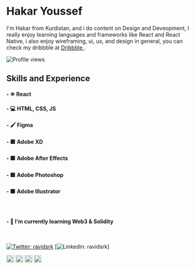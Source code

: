 # Hakar Youssef
I'm Hakar from Kurdistan, and i do content on Design and Deveopment, I really enjoy learning languages and frameworks like React and React Native, i also enjoy wireframing, ui, ux, and design in general, you can check my dribbble at [ Dribbble ](https://dribbble.com/Hakar)  . 

![Profile views](https://gpvc.arturio.dev/HakarYoussef) 


## Skills and Experience
#### - ⚛️ React
#### - 💻 HTML, CSS, JS
#### - 🖌️ Figma 
#### - 🟥 Adobe XD
#### - 🟪 Adobe After Effects
#### - 🟦 Adobe Photoshop
#### - 🟧 Adobe Illustrator

<br/>



#### - 🌱 I’m currently learning Web3 & Solidity 



<br/>

[![Twitter: ravidsrk](https://img.shields.io/twitter/follow/ravidsrk?style=social)](https://twitter.com/ravidsrk)
[![Linkedin: ravidsrk](https://img.shields.io/badge/-ravidsrk-blue?style=flat-square&logo=Linkedin&logoColor=white&link=https://www.linkedin.com/in/ravidsrk/)]

[<img src='https://cdn.jsdelivr.net/npm/simple-icons@3.0.1/icons/github.svg' alt='github' height='20'  >](https://github.com/HakarYoussef)  [<img src='https://cdn.jsdelivr.net/npm/simple-icons@3.0.1/icons/linkedin.svg'  alt='linkedin' height='20' style="color:grey;"  >](https://www.linkedin.com/in/https://www.linkedin.com/in/hakaryusuf//)  [<img src='https://cdn.jsdelivr.net/npm/simple-icons@3.0.1/icons/twitter.svg' alt='twitter' height='20'  >](https://twitter.com/https://twitter.com/hakar_yusuf)  [<img src='https://cdn.jsdelivr.net/npm/simple-icons@3.0.1/icons/dribbble.svg' alt='dribbble' height='20'   >](https://dribbble.com/Hakar)  

